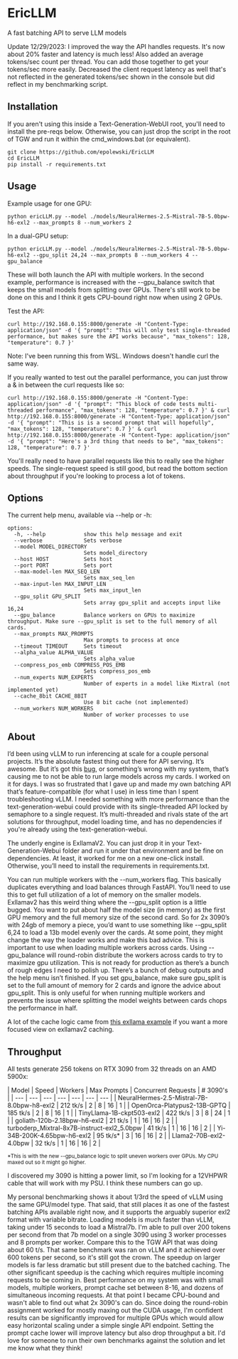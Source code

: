 # EricLLM
A fast batching API to serve LLM models

Update 12/29/2023: I improved the way the API handles requests. It's now about 20% faster and latency is much less! Also added an average tokens/sec count per thread. You can add those together to get your tokens/sec more easily. Decreased the client request latency as well that's not reflected in the generated tokens/sec shown in the console but did reflect in my benchmarking script.

## Installation

If you aren't using this inside a Text-Generation-WebUI root, you'll need to install the pre-reqs below. Otherwise, you can just drop the script in the root of TGW and run it within the cmd_windows.bat (or equivalent).

```
git clone https://github.com/epolewski/EricLLM
cd EricLLM
pip install -r requirements.txt
```

## Usage

Example usage for one GPU:
```
python ericLLM.py --model ./models/NeuralHermes-2.5-Mistral-7B-5.0bpw-h6-exl2 --max_prompts 8 --num_workers 2
```
In a dual-GPU setup:
```
python ericLLM.py --model ./models/NeuralHermes-2.5-Mistral-7B-5.0bpw-h6-exl2 --gpu_split 24,24 --max_prompts 8 --num_workers 4 --gpu_balance
```
These will both launch the API with multiple workers. In the second example, performance is increased with the --gpu_balance switch that keeps the small models from splitting over GPUs. There's still work to be done on this and I think it gets CPU-bound right now when using 2 GPUs.

Test the API:

```
curl http://192.168.0.155:8000/generate -H "Content-Type: application/json" -d '{ "prompt": "This will only test single-threaded performance, but makes sure the API works because", "max_tokens": 128, "temperature": 0.7 }'
```
Note: I've been running this from WSL. Windows doesn't handle curl the same way.

If you really wanted to test out the parallel performance, you can just throw a & in between the curl requests like so:

```
curl http://192.168.0.155:8000/generate -H "Content-Type: application/json" -d '{ "prompt": "This block of code tests multi-threaded performance", "max_tokens": 128, "temperature": 0.7 }' & curl http://192.168.0.155:8000/generate -H "Content-Type: application/json" -d '{ "prompt": "This is is a second prompt that will hopefully", "max_tokens": 128, "temperature": 0.7 }' & curl http://192.168.0.155:8000/generate -H "Content-Type: application/json" -d '{ "prompt": "Here's a 3rd thing that needs to be", "max_tokens": 128, "temperature": 0.7 }'
```

You'll really need to have parallel requests like this to really see the higher speeds. The single-request speed is still good, but read the bottom section about throughput if you're looking to process a lot of tokens.

## Options

The current help menu, available via --help or -h:
```
options:
  -h, --help            show this help message and exit
  --verbose             Sets verbose
  --model MODEL_DIRECTORY
                        Sets model_directory
  --host HOST           Sets host
  --port PORT           Sets port
  --max-model-len MAX_SEQ_LEN
                        Sets max_seq_len
  --max-input-len MAX_INPUT_LEN
                        Sets max_input_len
  --gpu_split GPU_SPLIT
                        Sets array gpu_split and accepts input like 16,24
  --gpu_balance         Balance workers on GPUs to maximize throughput. Make sure --gpu_split is set to the full memory of all cards.
  --max_prompts MAX_PROMPTS
                        Max prompts to process at once
  --timeout TIMEOUT     Sets timeout
  --alpha_value ALPHA_VALUE
                        Sets alpha_value
  --compress_pos_emb COMPRESS_POS_EMB
                        Sets compress_pos_emb
  --num_experts NUM_EXPERTS
                        Number of experts in a model like Mixtral (not implemented yet)
  --cache_8bit CACHE_8BIT
                        Use 8 bit cache (not implemented)
  --num_workers NUM_WORKERS
                        Number of worker processes to use
```

## About

I’d been using vLLM to run inferencing at scale for a couple personal projects. It’s the absolute fastest thing out there for API serving. It’s awesome. But it’s got this [bug](https://github.com/vllm-project/vllm/issues/1116), or something’s wrong with my system, that’s causing me to not be able to run large models across my cards. I worked on it for days. I was so frustrated that I gave up and made my own batching API that’s feature-compatible (for what I use) in less time than I spent troubleshooting vLLM. I needed something with more performance than the text-generation-webui could provide with its single-threaded API locked by semaphore to a single request. It’s multi-threaded and rivals state of the art solutions for throughput, model loading time, and has no dependencies if you're already using the text-generation-webui.

The underly engine is ExllamaV2. You can just drop it in your Text-Generation-Webui folder and run it under that environment and be fine on dependencies. At least, it worked for me on a new one-click install. Otherwise, you’ll need to install the requirements in requirements.txt.

You can run multiple workers with the --num_workers flag. This basically duplicates everything and load balances through FastAPI. You’ll need to use this to get full utilization of a lot of memory on the smaller models.
Exllamav2 has this weird thing where the --gpu_split option is a little bugged. You want to put about half the model size (in memory) as the first GPU memory and the full memory size of the second card. So for 2x 3090’s with 24gb of memory a piece, you’d want to use something like --gpu_split 6,24 to load a 13b model evenly over the cards. At some point, they might change the way the loader works and make this bad advice. This is important to use when loading multiple workers across cards. Using --gpu_balance will round-robin distribute the workers across cards to try to maximize gpu utilization.
This is not ready for production as there’s a bunch of rough edges I need to polish up. There’s a bunch of debug outputs and the help menu isn’t finished. If you set gpu_balance, make sure gpu_split is set to the full amount of memory for 2 cards and ignore the advice about gpu_split. This is only useful for when running multiple workers and prevents the issue where splitting the model weights between cards chops the performance in half.

A lot of the cache logic came from [this exllama example](https://github.com/turboderp/exllamav2/blob/master/examples/multiple_caches.py) if you want a more focused view on exllamav2 caching.

## Throughput
All tests generate 256 tokens on RTX 3090 from 32 threads on an AMD 5900x:

| Model | Speed | Workers | Max Prompts | Concurrent Requests | # 3090's |
| --- | --- | --- | --- | --- | --- | --- |
| NeuralHermes-2.5-Mistral-7B-8.0bpw-h8-exl2 | 212 tk/s | 2 | 8 | 16 | 1 |
| OpenOrca-Platypus2-13B-GPTQ | 185 tk/s | 2 | 8 | 16 | 1 |
| TinyLlama-1B-ckpt503-exl2 | 422 tk/s | 3 | 8 | 24 | 1 |
| goliath-120b-2.18bpw-h6-exl2 | 21 tk/s | 1 | 16 | 16 | 2 |
| turboderp_Mixtral-8x7B-instruct-exl2_5.0bpw | 41 tk/s | 1 | 16 | 16 | 2 |
| Yi-34B-200K-4.65bpw-h6-exl2 | 95 tk/s* | 3 | 16 | 16 | 2 |
| Llama2-70B-exl2-4.0bpw | 32 tk/s | 1 | 16 | 16 | 2 |

<sup>*This is with the new --gpu_balance logic to split uneven workers over GPUs. My CPU maxed out so it might go higher.</sup>

I discovered my 3090 is hitting a power limit, so I'm looking for a 12VHPWR cable that will work with my PSU. I think these numbers can go up. 

My personal benchmarking shows it about 1/3rd the speed of vLLM using the same GPU/model type. That said, that still places it as one of the fastest batching APIs available right now, and it supports the arguably superior exl2 format with variable bitrate. Loading models is much faster than vLLM, taking under 15 seconds to load a Mistral7b. I'm able to pull over 200 tokens per second from that 7b model on a single 3090 using 3 worker processes and 8 prompts per worker. Compare this to the TGW API that was doing about 60 t/s. That same benchmark was ran on vLLM and it achieved over 600 tokens per second, so it's still got the crown. The speedup on larger models is far less dramatic but still present due to the batched caching. The other significant speedup is the caching which requires multiple incoming requests to be coming in. Best performance on my system was with small models, multiple workers, prompt cache set between 8-16, and dozens of simultaneous incoming requests. At that point I became CPU-bound and wasn't able to find out what 2x 3090's can do. Since doing the round-robin assignment worked for mostly maxing out the CUDA usage, I'm confident results can be significantly improved for multiple GPUs which would allow easy horizontal scaling under a simple single API endpoint. Setting the prompt cache lower will improve latency but also drop throughput a bit. I'd love for someone to run their own benchmarks against the solution and let me know what they think!

